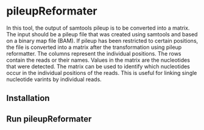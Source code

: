 # pileupReformater
In this tool, the output of samtools pileup is to be converted into a matrix. The input should be a pileup file that was created using samtools and based on a binary map file (BAM). If pileup has been restricted to certain positions, the file is converted into a matrix after the transformation using pileup reformatter. The columns represent the individual positions. The rows contain the reads or their names. Values in the matrix are the nucleotides that were detected. The matrix can be used to identify which nucleotides occur in the individual positions of the reads. This is useful for linking single nucleotide varints by individual reads.

## Installation


## Run pileupReformater

